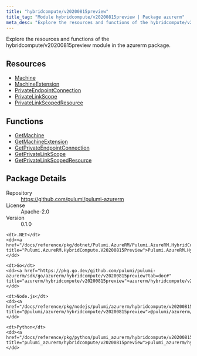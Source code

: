 ```yaml
---
title: "hybridcompute/v20200815preview"
title_tag: "Module hybridcompute/v20200815preview | Package azurerm"
meta_desc: "Explore the resources and functions of the hybridcompute/v20200815preview module in the azurerm package."
---
```


<!-- WARNING: this file was generated by Pulumi Docs Generator. -->
<!-- Do not edit by hand unless you're certain you know what you are doing! -->

Explore the resources and functions of the hybridcompute/v20200815preview module in the azurerm package.

<h2 id="resources">Resources</h2>
<ul class="api">
    <li><a href="machine" title="Machine"><span class="symbol resource"></span>Machine</a></li>
    <li><a href="machineextension" title="MachineExtension"><span class="symbol resource"></span>MachineExtension</a></li>
    <li><a href="privateendpointconnection" title="PrivateEndpointConnection"><span class="symbol resource"></span>PrivateEndpointConnection</a></li>
    <li><a href="privatelinkscope" title="PrivateLinkScope"><span class="symbol resource"></span>PrivateLinkScope</a></li>
    <li><a href="privatelinkscopedresource" title="PrivateLinkScopedResource"><span class="symbol resource"></span>PrivateLinkScopedResource</a></li>
</ul>

<h2 id="functions">Functions</h2>
<ul class="api">
    <li><a href="getmachine" title="GetMachine"><span class="symbol function"></span>GetMachine</a></li>
    <li><a href="getmachineextension" title="GetMachineExtension"><span class="symbol function"></span>GetMachineExtension</a></li>
    <li><a href="getprivateendpointconnection" title="GetPrivateEndpointConnection"><span class="symbol function"></span>GetPrivateEndpointConnection</a></li>
    <li><a href="getprivatelinkscope" title="GetPrivateLinkScope"><span class="symbol function"></span>GetPrivateLinkScope</a></li>
    <li><a href="getprivatelinkscopedresource" title="GetPrivateLinkScopedResource"><span class="symbol function"></span>GetPrivateLinkScopedResource</a></li>
</ul>

<h2 id="package-details">Package Details</h2>
<dl class="package-details">
	<dt>Repository</dt>
	<dd><a href="https://github.com/pulumi/pulumi-azurerm">https://github.com/pulumi/pulumi-azurerm</a></dd>
	<dt>License</dt>
	<dd>Apache-2.0</dd>
	<dt>Version</dt>
	<dd>0.1.0</dd>
</dl>



<dl class="tabular">

    <dt>.NET</dt>
    <dd><a href="/docs/reference/pkg/dotnet/Pulumi.AzureRM/Pulumi.AzureRM.HybridCompute.V20200815Preview.html" title="Pulumi.AzureRM.HybridCompute.V20200815Preview">Pulumi.AzureRM.HybridCompute.V20200815Preview</a></dd>

    <dt>Go</dt>
    <dd><a href="https://pkg.go.dev/github.com/pulumi/pulumi-azurerm/sdk/go/azurerm/hybridcompute/v20200815preview?tab=doc#" title="azurerm/hybridcompute/v20200815preview">azurerm/hybridcompute/v20200815preview</a></dd>

    <dt>Node.js</dt>
    <dd><a href="/docs/reference/pkg/nodejs/pulumi/azurerm/hybridcompute/v20200815preview/#" title="@pulumi/azurerm/hybridcompute/v20200815preview">@pulumi/azurerm/hybridcompute/v20200815preview</a></dd>

    <dt>Python</dt>
    <dd><a href="/docs/reference/pkg/python/pulumi_azurerm/hybridcompute/v20200815preview" title="pulumi_azurerm/hybridcompute/v20200815preview">pulumi_azurerm/hybridcompute/v20200815preview</a></dd>

</dl>

